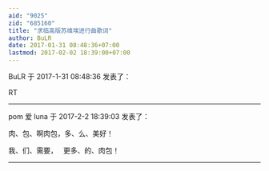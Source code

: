 ```yaml
---
aid: "9025"
zid: "685160"
title: "求临高版苏维埃进行曲歌词"
author: BuLR
date: 2017-01-31 08:48:36+07:00
lastmod: 2017-02-02 18:39:00+07:00
---
```


BuLR 于 2017-1-31 08:48:36 发表了：

RT

---

pom 爱 luna 于 2017-2-2 18:39:03 发表了：

肉、包、啊肉包，多、么、美好！

我、们、需要，   更多、的、肉包！

---
